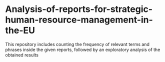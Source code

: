 # Analysis-of-reports-for-strategic-human-resource-management-in-the-EU
This repository includes counting the frequency of relevant terms and phrases inside the given reports, followed by an exploratory analysis of the obtained results
